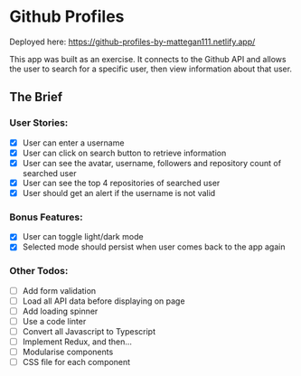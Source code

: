 # Github Profiles

Deployed here: https://github-profiles-by-mattegan111.netlify.app/

This app was built as an exercise. It connects to the Github API and allows the user to search for a specific user, then view information about that user.

## The Brief

### User Stories:
- [x] User can enter a username
- [x] User can click on search button to retrieve information
- [x] User can see the avatar, username, followers and repository count of searched user
- [x] User can see the top 4 repositories of searched user
- [x] User should get an alert if the username is not valid

### Bonus Features:
- [x] User can toggle light/dark mode
- [x] Selected mode should persist when user comes back to the app again

### Other Todos:
- [ ] Add form validation
- [ ] Load all API data before displaying on page
- [ ] Add loading spinner
- [ ] Use a code linter
- [ ] Convert all Javascript to Typescript
- [ ] Implement Redux, and then...
- [ ] Modularise components
- [ ] CSS file for each component
